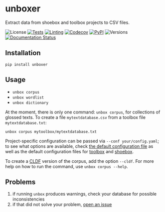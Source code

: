 # unboxer

Extract data from shoebox and toolbox projects to CSV files.

![License](https://img.shields.io/github/license/fmatter/unboxer)
[![Tests](https://img.shields.io/github/actions/workflow/status/fmatter/unboxer/tests.yml?label=tests&branch=main)](https://github.com/fmatter/unboxer/actions/workflows/tests.yml)
[![Linting](https://img.shields.io/github/actions/workflow/status/fmatter/unboxer/lint.yml?label=linting&branch=main)](https://github.com/fmatter/unboxer/actions/workflows/lint.yml)
[![Codecov](https://img.shields.io/codecov/c/github/fmatter/unboxer)](https://app.codecov.io/gh/fmatter/unboxer/)
[![PyPI](https://img.shields.io/pypi/v/unboxer.svg)](https://pypi.org/project/unboxer)
![Versions](https://img.shields.io/pypi/pyversions/unboxer)
[![Documentation Status](https://readthedocs.org/projects/unboxer/badge/?version=latest)](https://unboxer.readthedocs.io/en/latest/?badge=latest)

## Installation
```shell
pip install unboxer
```

## Usage

* `unbox corpus`
* `unbox wordlist`
* `unbox dictionary`

At the moment, there is only one command: `unbox corpus`, for collections of glossed texts.
To create a file `mytextdatabase.csv` from a toolbox file `mytextdatabase.txt`:

```shell
unbox corpus mytoolbox/mytextdatabase.txt
```

Project-specific configuration can be passed via `--conf your/config.yaml`; to see what options are available, check [the default configuration file](src/unboxer/data/interlinear_config.yaml) as well as the default configuration files for [toolbox](src/unboxer/data/toolbox.yaml) and [shoebox](src/unboxer/data/shoebox.yaml).

To create a [CLDF](cldf.clld.org/) version of the corpus, add the option `--cldf`.
For more help on how to run the command, use `unbox corpus --help`.

## Problems
1. if running `unbox` produces warnings, check your database for possible inconsistencies
2. if that did not solve your problem, [open an issue](https://github.com/fmatter/unboxer/issues/new)